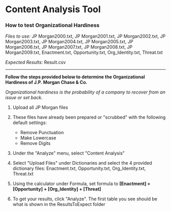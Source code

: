 # Content Analysis Tool
### How to test Organizational Hardiness

*Files to use:*  JP Morgan2000.txt, JP Morgan2001.txt, JP Morgan2002.txt, JP Morgan2003.txt, 
JP Morgan2004.txt, JP Morgan2005.txt, JP Morgan2006.txt, JP Morgan2007.txt, JP Morgan2008.txt, 
JP Morgan2009.txt, Enactment.txt, Opportunity.txt, Org_Identity.txt, Threat.txt

*Expected Results:* Result.csv

****

**Follow the steps provided below to determine the Organizational Hardiness of J.P. Morgan Chase & Co.**

*Organizational hardiness is the probability of a company to recover from an issue or set back.*

1. Upload all JP Morgan files

2. These files have already been prepared or "scrubbed" with the following default settings:
    - Remove Punctuation
    - Make Lowercase
    - Remove Digits

4. Under the "Analyze" menu, select "Content Analysis"

5. Select "Upload Files" under Dictionaries and select the 4 provided dictionary 
files: Enactment.txt, Opportunity.txt, Org_Identity.txt, Threat.txt

6. Using the calculator under Formula, set formula to **[Enactment] + [Opportunity] + [Org_Identity] + [Threat]**

7. To get your results, click "Analyze". The first table you see should be what 
is shown in the ResultsToExpect folder

